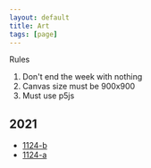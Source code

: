 ```yaml
---
layout: default
title: Art
tags: [page]
---
```


Rules

1. Don't end the week with nothing
2. Canvas size must be 900x900
3. Must use p5js


## 2021

- [1124-b](./2021/1124-b)
- [1124-a](./2021/1124-a)